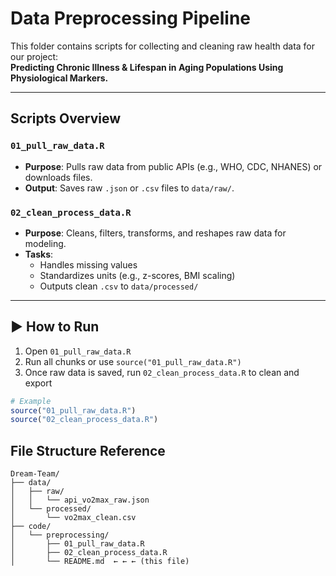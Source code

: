 # Data Preprocessing Pipeline

This folder contains scripts for collecting and cleaning raw health data for our project:  
**Predicting Chronic Illness & Lifespan in Aging Populations Using Physiological Markers.**

---

## Scripts Overview

### `01_pull_raw_data.R`
- **Purpose**: Pulls raw data from public APIs (e.g., WHO, CDC, NHANES) or downloads files.
- **Output**: Saves raw `.json` or `.csv` files to `data/raw/`.

### `02_clean_process_data.R`
- **Purpose**: Cleans, filters, transforms, and reshapes raw data for modeling.
- **Tasks**:
  - Handles missing values
  - Standardizes units (e.g., z-scores, BMI scaling)
  - Outputs clean `.csv` to `data/processed/`

---

## ▶ How to Run

1. Open `01_pull_raw_data.R`  
2. Run all chunks or use `source("01_pull_raw_data.R")`  
3. Once raw data is saved, run `02_clean_process_data.R` to clean and export

```r
# Example
source("01_pull_raw_data.R")
source("02_clean_process_data.R")
```

## File Structure Reference

```
Dream-Team/
├── data/
│   ├── raw/
│   │   └── api_vo2max_raw.json
│   └── processed/
│       └── vo2max_clean.csv
├── code/
│   └── preprocessing/
│       ├── 01_pull_raw_data.R
│       ├── 02_clean_process_data.R
│       └── README.md  ← ← ← (this file)
```
